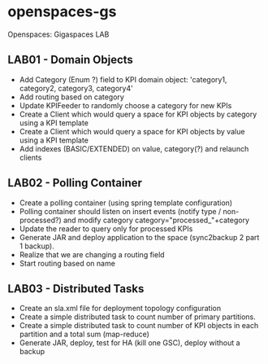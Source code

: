 openspaces-gs
=============

Openspaces: Gigaspaces LAB

LAB01 - Domain Objects
----------------------

+ Add Category (Enum ?) field to KPI domain object: 'category1, category2, category3, category4'
+ Add routing based on category
+ Update KPIFeeder to randomly choose a category for new KPIs
+ Create a Client which would query a space for KPI objects by category using a KPI template
+ Create a Client which would query a space for KPI objects by value using a KPI template
+ Add indexes (BASIC/EXTENDED) on value, category(?) and relaunch clients

LAB02 - Polling Container
-------------------------

+ Create a polling container (using spring template configuration)
+ Polling container should listen on insert events (notify type / non-processed?) and modify category category="processed_"+category
+ Update the reader to query only for processed KPIs 
+ Generate JAR and deploy application to the space (sync2backup 2 part 1 backup).
+ Realize that we are changing a routing field 
+ Start routing based on name 

LAB03 - Distributed Tasks
-------------------------

+ Create an sla.xml file for deployment topology configuration
+ Create a simple distributed task to count number of primary partitions. 
+ Create a simple distributed task to count number of KPI objects in each partition and a total sum (map-reduce)
+ Generate JAR, deploy, test for HA (kill one GSC), deploy without a backup

